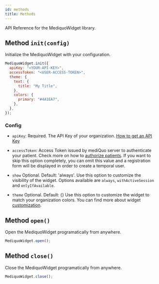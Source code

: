```yaml
---
id: methods
title: Methods
---
```


API Reference for the MediquoWidget library.

## Method `init(config)`

Initialize the MediquoWidget with your configuration.

```js
MediquoWidget.init({
  apiKey: "<YOUR-API-KEY>",
  accessToken: "<USER-ACCESS-TOKEN>",
  theme: {
    text: {
      title: "My Title",
    },
    colors: {
      primary: "#4A1EA7",
    },
  },
});
```

### Config

- `apiKey`: Required. The API Key of your organization. [How to get an API Key](/docs/introduction#step-1-apply-and-receive-approval-for-your-organization)

- `accessToken`: Access Token issued by mediQuo server to authenticate your patient. Check more on how to
  [authorize patients](/docs/sdk/widget/authentication). If you want to skip this option completely, you can omit this value and a registration form will be displayed in order to create a temporal user.

- `show` Optional. Default: 'always'.
  Use this option to customize the visibility of the widget. Options available are `always`, `withActiveSession` and `onlyIfAvailable`.
- `theme` Optional. Default: {}
  Use this option to customize the widget to match your organization colors. You can find more about widget [customization](/docs/sdk/widget/customization).

## Method `open()`

Open the MediquoWidget programatically from anywhere.

```js
MediquoWidget.open();
```

## Method `close()`

Close the MediquoWidget programatically from anywhere.

```js
MediquoWidget.close();
```
